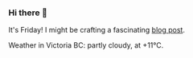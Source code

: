 ### Hi there :wave:

It's Friday! I might be crafting a fascinating [blog post](https://benjaminwuethrich.dev).

Weather in Victoria BC: partly cloudy, at +11°C.
